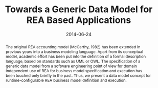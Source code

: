 ---
abstract: The original REA accounting model (McCarthy, 1982) has been extended in
  previous years into a business modeling language. Apart from its conceptual model,
  academic effort has been put into the definition of a formal description language,
  based on standards such as UML or OWL. The specification of a generic data model
  from a software engineering point of view for domain independent use of REA for
  business model specification and execution has been touched only briefly in the
  past. Thus, we present a data model concept for runtime-configurable REA business
  model definition and execution.
authors:
- Bernhard Wally
- Christian Huemer
date: '2014-06-24'
featured: false
links:
- name: Publik
  url: https://publik.tuwien.ac.at/showentry.php?ID=237351&lang=2
publication_types:
- '1'
publishDate: '2014-06-24'
specifics: 'Vortrag: Fourth International Symposium on Business Modeling and Software
  Design, Luxemburg; 24.06.2014 - 26.06.2014; in: "Proceedings of the Fourth International
  Symposium on Business Modeling and Software Design", B. Shishkov (Hrg.); (2014),
  ISBN: 978-989-758-032-1; 6 S.'
title: Towards a Generic Data Model for REA Based Applications
url_pdf: http://publik.tuwien.ac.at/files/PubDat_237351.pdf
---
